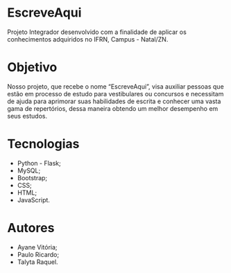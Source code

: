 # EscreveAqui
Projeto Integrador desenvolvido com a finalidade de aplicar os conhecimentos adquiridos no IFRN, Campus - Natal/ZN.

# Objetivo
Nosso projeto, que recebe o nome “EscreveAqui”, visa auxiliar pessoas que estão em processo de estudo para vestibulares ou concursos e necessitam de ajuda para aprimorar suas habilidades de escrita e conhecer uma vasta gama de repertórios, dessa maneira obtendo um melhor desempenho em seus estudos.

# Tecnologias
- Python - Flask;
- MySQL;
- Bootstrap;
- CSS;
- HTML;
- JavaScript.

# Autores
- Ayane Vitória;
- Paulo Ricardo;
- Talyta Raquel.
